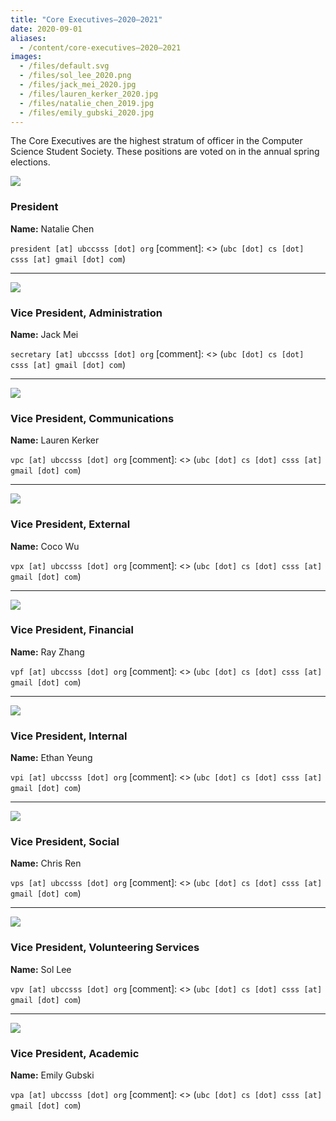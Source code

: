 ```yaml
---
title: "Core Executives—2020–2021"
date: 2020-09-01
aliases:
  - /content/core-executives—2020–2021
images:
  - /files/default.svg
  - /files/sol_lee_2020.png
  - /files/jack_mei_2020.jpg
  - /files/lauren_kerker_2020.jpg
  - /files/natalie_chen_2019.jpg
  - /files/emily_gubski_2020.jpg
---
```


<style>
.blog-post img {
  height: 100px;
  width: 100px;
  float: left;
  margin-right: 32px;
  border-radius: 50%;
  object-fit: cover;
}
</style>

The Core Executives are the highest stratum of officer in the Computer Science Student Society. These positions are voted on in the annual spring elections.

![](/files/natalie_chen_2019.jpg)

### President

**Name:** Natalie Chen

`president [at] ubccsss [dot] org`
[comment]: <> (`ubc [dot] cs [dot] csss [at] gmail [dot] com`)

___

![](/files/default.svg)

### Vice President, Administration

**Name:** Jack Mei

`secretary [at] ubccsss [dot] org`
[comment]: <> (`ubc [dot] cs [dot] csss [at] gmail [dot] com`)

___

![](/files/lauren_kerker_2020.jpg)

### Vice President, Communications

**Name:** Lauren Kerker

`vpc [at] ubccsss [dot] org`
[comment]: <> (`ubc [dot] cs [dot] csss [at] gmail [dot] com`)

___

![](/files/coco.jpg)

### Vice President, External

**Name:** Coco Wu

`vpx [at] ubccsss [dot] org`
[comment]: <> (`ubc [dot] cs [dot] csss [at] gmail [dot] com`)

___

![](/files/default.svg)

### Vice President, Financial

**Name:** Ray Zhang

`vpf [at] ubccsss [dot] org`
[comment]: <> (`ubc [dot] cs [dot] csss [at] gmail [dot] com`)

___

![](/files/default.svg)

### Vice President, Internal

**Name:** Ethan Yeung

`vpi [at] ubccsss [dot] org`
[comment]: <> (`ubc [dot] cs [dot] csss [at] gmail [dot] com`)

___

![](/files/default.svg)

### Vice President, Social

**Name:** Chris Ren

`vps [at] ubccsss [dot] org`
[comment]: <> (`ubc [dot] cs [dot] csss [at] gmail [dot] com`)

___

![](/files/sol_lee_2020.png)

### Vice President, Volunteering Services

**Name:** Sol Lee

`vpv [at] ubccsss [dot] org`
[comment]: <> (`ubc [dot] cs [dot] csss [at] gmail [dot] com`)

___

![](/files/emily_gubski_2020.jpg)

### Vice President, Academic

**Name:** Emily Gubski

`vpa [at] ubccsss [dot] org`
[comment]: <> (`ubc [dot] cs [dot] csss [at] gmail [dot] com`)
